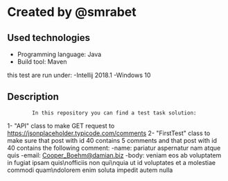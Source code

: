 # Created by @smrabet
## Used technologies
- Programming language: Java
- Build tool: Maven 


this test are run under:
			-Intellij 2018.1
			-Windows 10
## Description
			In this repository you can find a test task solution: 
1- "API" class to make GET request to https://jsonplaceholder.typicode.com/comments 
2- "FirstTest" class to make sure that post with id 40 contains 5 comments and that post with id 40 contains the following comment:
							-name: pariatur aspernatur nam atque quis
							-email: Cooper_Boehm@damian.biz
							-body: veniam eos ab voluptatem in fugiat ipsam quis\nofficiis non qui\nquia ut id voluptates et a molestiae commodi quam\ndolorem enim soluta impedit autem nulla
